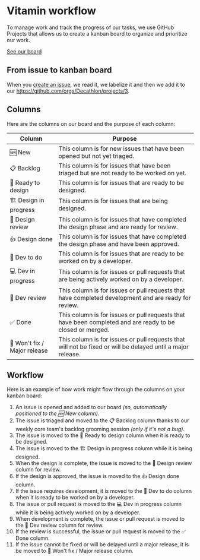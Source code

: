 # Vitamin workflow

To manage work and track the progress of our tasks, we use GitHub Projects that allows us to create a kanban board to organize and prioritize our work.

[See our board](https://github.com/orgs/Decathlon/projects/3)

## From issue to kanban board

When you [create an issue](https://github.com/Decathlon/vitamin-design/issues/new/choose), we read it, we labelize it and then we add it to our https://github.com/orgs/Decathlon/projects/3.

## Columns

Here are the columns on our board and the purpose of each column:

| Column                | Purpose                                                                                                                                 |
|-----------------------|---------------------------------------------------------------------------------------------------------------------------------------|
| 🆕 New                | This column is for new issues that have been opened but not yet triaged.                                              |
| 📋 Backlog            | This column is for issues that have been triaged but are not ready to be worked on yet.                              |
| 🔖 Ready to design    | This column is for issues that are ready to be designed.                                                              |
| 🏗 Design in progress | This column is for issues that are being designed.                                                                     |
| 👀 Design review      | This column is for issues that have completed the design phase and are ready for review.                              |
| 👍 Design done        | This column is for issues that have completed the design phase and have been approved.                                 |
| 🔖 Dev to do          | This column is for issues that are ready to be worked on by a developer.                                                |
| 💻 Dev in progress    | This column is for issues or pull requests that are being actively worked on by a developer.                                            |
| 👀 Dev review         | This column is for issues or pull requests that have completed development and are ready for review.                                   |
| ✅ Done                | This column is for issues or pull requests that have been completed and are ready to be closed or merged.                              |
| 🚫 Won't fix / Major release | This column is for issues or pull requests that will not be fixed or will be delayed until a major release.                              |

## Workflow

Here is an example of how work might flow through the columns on your kanban board:

1. An issue is opened and added to our board _(so, automatically positioned to the 🆕 New column)_.
2. The issue is triaged and moved to the 📋 Backlog column thanks to our weekly core team's backlog grooming session _(only if it's not a bug)_.
3. The issue is moved to the 🔖 Ready to design column when it is ready to be designed.
4. The issue is moved to the 🏗 Design in progress column while it is being designed.
5. When the design is complete, the issue is moved to the 👀 Design review column for review.
6. If the design is approved, the issue is moved to the 👍 Design done column.
7. If the issue requires development, it is moved to the 🔖 Dev to do column when it is ready to be worked on by a developer.
8. The issue or pull request is moved to the 💻 Dev in progress column while it is being actively worked on by a developer.
9. When development is complete, the issue or pull request is moved to the 👀 Dev review column for review.
10. If the review is successful, the issue or pull request is moved to the ✅ Done column.
11. If the issue cannot be fixed or will be delayed until a major release, it is be moved to 🚫 Won't fix / Major release column.
